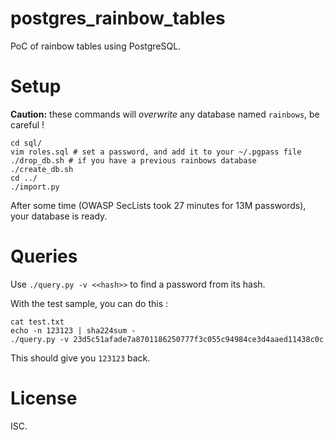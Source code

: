 # postgres_rainbow_tables

PoC of rainbow tables using PostgreSQL.

# Setup

**Caution:** these commands will *overwrite* any database named `rainbows`, be careful !

```
cd sql/
vim roles.sql # set a password, and add it to your ~/.pgpass file
./drop_db.sh # if you have a previous rainbows database
./create_db.sh
cd ../
./import.py
```

After some time (OWASP SecLists took 27 minutes for 13M passwords), your database is ready.

# Queries

Use `./query.py -v <<hash>>` to find a password from its hash.

With the test sample, you can do this :

```
cat test.txt
echo -n 123123 | sha224sum -
./query.py -v 23d5c51afade7a8701186250777f3c055c94984ce3d4aaed11438c0c
```

This should give you `123123` back.

# License

ISC.
